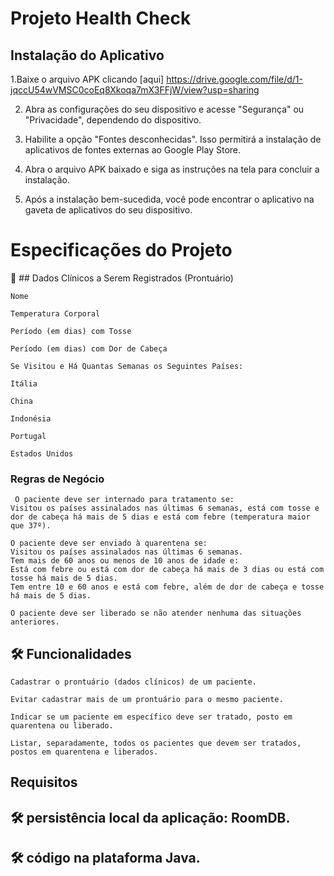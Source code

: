  # Projeto Health Check


## Instalação do Aplicativo

1.Baixe o arquivo APK clicando [aqui]  https://drive.google.com/file/d/1-jqccU54wVMSC0coEq8Xkoqa7mX3FFjW/view?usp=sharing

2. Abra as configurações do seu dispositivo e acesse "Segurança" ou "Privacidade", dependendo do dispositivo.

3. Habilite a opção "Fontes desconhecidas". Isso permitirá a instalação de aplicativos de fontes externas ao Google Play Store.

4. Abra o arquivo APK baixado e siga as instruções na tela para concluir a instalação.

5. Após a instalação bem-sucedida, você pode encontrar o aplicativo na gaveta de aplicativos do seu dispositivo.

 

# Especificações do Projeto
🚀 ## Dados Clínicos a Serem Registrados (Prontuário)
```
Nome
```
```
Temperatura Corporal
```
```
Período (em dias) com Tosse
```
```
Período (em dias) com Dor de Cabeça
```
```
Se Visitou e Há Quantas Semanas os Seguintes Países:
```
```
Itália
```
```
China
```
```
Indonésia
```
```
Portugal
```
```
Estados Unidos

```
### Regras de Negócio
```
 O paciente deve ser internado para tratamento se:
Visitou os países assinalados nas últimas 6 semanas, está com tosse e dor de cabeça há mais de 5 dias e está com febre (temperatura maior que 37º).
```
```
O paciente deve ser enviado à quarentena se:
Visitou os países assinalados nas últimas 6 semanas.
Tem mais de 60 anos ou menos de 10 anos de idade e:
Está com febre ou está com dor de cabeça há mais de 3 dias ou está com tosse há mais de 5 dias.
Tem entre 10 e 60 anos e está com febre, além de dor de cabeça e tosse há mais de 5 dias.
```
```
O paciente deve ser liberado se não atender nenhuma das situações anteriores.
```
## 🛠️ Funcionalidades
```
Cadastrar o prontuário (dados clínicos) de um paciente.
```
```
Evitar cadastrar mais de um prontuário para o mesmo paciente.
```
```
Indicar se um paciente em específico deve ser tratado, posto em quarentena ou liberado.
```
```
Listar, separadamente, todos os pacientes que devem ser tratados, postos em quarentena e liberados.
```
## Requisitos
## 🛠️ persistência local da aplicação: RoomDB.
## 🛠️ código na plataforma Java.
